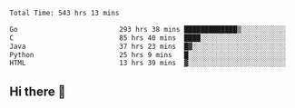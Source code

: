 <!--START_SECTION:waka-->

```txt
Total Time: 543 hrs 13 mins

Go                         293 hrs 38 mins █████████████▒░░░░░░░░░░░   53.98 %
C                          85 hrs 40 mins  ████░░░░░░░░░░░░░░░░░░░░░   15.75 %
Java                       37 hrs 23 mins  █▓░░░░░░░░░░░░░░░░░░░░░░░   06.87 %
Python                     25 hrs 9 mins   █░░░░░░░░░░░░░░░░░░░░░░░░   04.63 %
HTML                       13 hrs 39 mins  ▓░░░░░░░░░░░░░░░░░░░░░░░░   02.51 %
```

<!--END_SECTION:waka-->

## Hi there 👋

<!--
**prorok210/prorok210** is a ✨ _special_ ✨ repository because its `README.md` (this file) appears on your GitHub profile.

Here are some ideas to get you started:

- 🔭 I’m currently working on ...
- 🌱 I’m currently learning ...
- 👯 I’m looking to collaborate on ...
- 🤔 I’m looking for help with ...
- 💬 Ask me about ...
- 📫 How to reach me: ...
- 😄 Pronouns: ...
- ⚡ Fun fact: ...
-->
